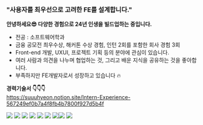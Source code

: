 ### "사용자를 최우선으로 고려한 FE를 설계합니다."

**안녕하세요😎 다양한 경험으로 24년 인생을 빌드업하는 중입니다.**
  - 전공 : 소프트웨어학과
  - 금융 공모전 최우수상, 해커톤 수상 경험, 인턴 2회를 포함한 회사 경험 3회
  - Front-end 개발, UXUI, 프로젝트 기획 등의 분야에 관심이 있습니다.
  - 여러 사람과 의견을 나누며 협업하는 것, 그리고 배운 지식을 공유하는 것을 좋아합니다.<br/>
  - 부족하지만 FE개발자로서 성장하고 있습니다 🔥<br/>

**경력기술서 👇👇👇**<br/>
https://suuuhyeon.notion.site/Intern-Experience-567249ef0b7a4f8fb4b7800f927d5b4f

<img src="https://img.shields.io/badge/html5-E34F26?style=for-the-badge&logo=html5&logoColor=white"> <img src="https://img.shields.io/badge/css-1572B6?style=for-the-badge&logo=css3&logoColor=white"> <img src="https://img.shields.io/badge/javascript-F7DF1E?style=for-the-badge&logo=javascript&logoColor=black"> <img src="https://img.shields.io/badge/typescript-3779AF?style=for-the-badge&logo=typescript&logoColor=black"> <img src="https://img.shields.io/badge/jquery-0769AD?style=for-the-badge&logo=jquery&logoColor=white"> <img src="https://img.shields.io/badge/react-61DAFB?style=for-the-badge&logo=react&logoColor=black"> <img src="https://img.shields.io/badge/node.js-339933?style=for-the-badge&logo=Node.js&logoColor=white"><img src="https://img.shields.io/badge/github-181717?style=for-the-badge&logo=github&logoColor=white">
  <img src="https://img.shields.io/badge/git-F05032?style=for-the-badge&logo=git&logoColor=white">
